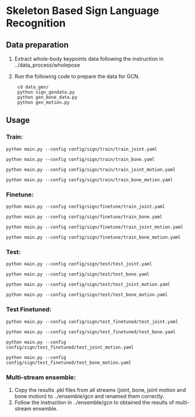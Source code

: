 # Skeleton Based Sign Language Recognition
## Data preparation
1. Extract whole-body keypoints data following the instruction in ../data_process/wholepose
2. Run the following code to prepare the data for GCN.

        cd data_gen/
        python sign_gendata.py
        python gen_bone_data.py
        python gen_motion.py
## Usage
### Train:
```
python main.py --config config/sign/train/train_joint.yaml

python main.py --config config/sign/train/train_bone.yaml

python main.py --config config/sign/train/train_joint_motion.yaml

python main.py --config config/sign/train/train_bone_motion.yaml
```
### Finetune:
```
python main.py --config config/sign/finetune/train_joint.yaml

python main.py --config config/sign/finetune/train_bone.yaml

python main.py --config config/sign/finetune/train_joint_motion.yaml

python main.py --config config/sign/finetune/train_bone_motion.yaml
```
### Test:
```
python main.py --config config/sign/test/test_joint.yaml

python main.py --config config/sign/test/test_bone.yaml

python main.py --config config/sign/test/test_joint_motion.yaml

python main.py --config config/sign/test/test_bone_motion.yaml
```
### Test Finetuned:
```
python main.py --config config/sign/test_finetuned/test_joint.yaml

python main.py --config config/sign/test_finetuned/test_bone.yaml

python main.py --config config/sign/test_finetuned/test_joint_motion.yaml

python main.py --config config/sign/test_finetuned/test_bone_motion.yaml
```
### Multi-stream ensemble:
1. Copy the results .pkl files from all streams (joint, bone, joint motion and bone motion) to ../ensemble/gcn and renamed them correctly.
2. Follow the instruction in ../ensemble/gcn to obtained the results of multi-stream ensemble.